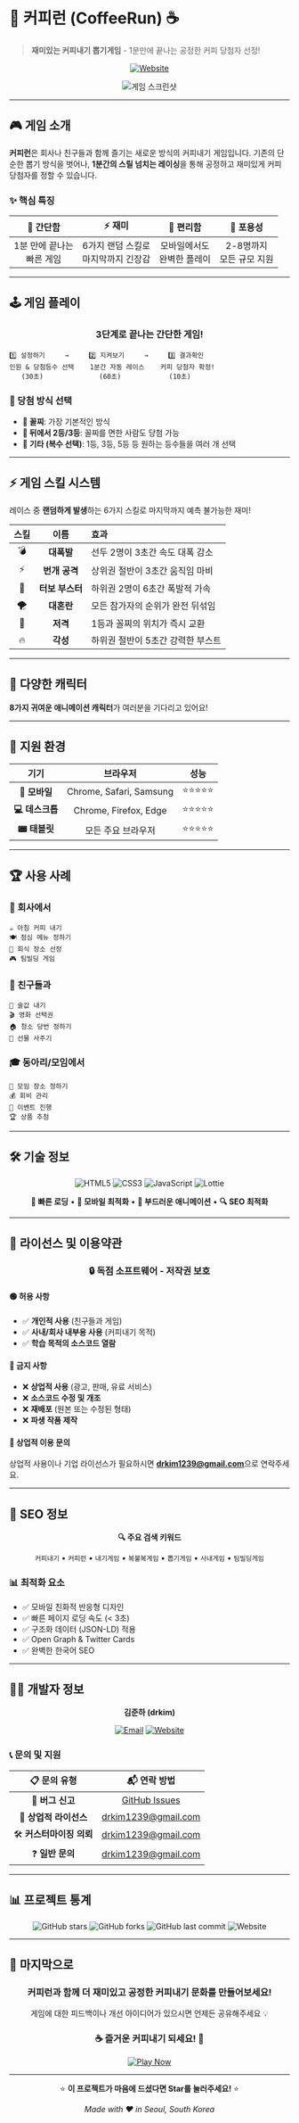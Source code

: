 # 🏁 커피런 (CoffeeRun) ☕

> **재미있는 커피내기 뽑기게임** - 1분만에 끝나는 공정한 커피 당첨자 선정!

<div align="center">

[![Website](https://img.shields.io/badge/🌐_Play_Now-coffeerun.kr-FF6B6B?style=for-the-badge&logo=web&logoColor=white)](https://coffeerun.kr)

![게임 스크린샷](og-image.png)

</div>

---

## 🎮 게임 소개

**커피런**은 회사나 친구들과 함께 즐기는 새로운 방식의 커피내기 게임입니다. 기존의 단순한 뽑기 방식을 벗어나, **1분간의 스릴 넘치는 레이싱**을 통해 공정하고 재미있게 커피 당첨자를 정할 수 있습니다.

### ✨ 핵심 특징

<div align="center">

| 🎯 **간단함** | ⚡ **재미** | 📱 **편리함** | 👥 **포용성** |
|:---:|:---:|:---:|:---:|
| 1분 만에 끝나는<br>빠른 게임 | 6가지 랜덤 스킬로<br>마지막까지 긴장감 | 모바일에서도<br>완벽한 플레이 | 2-8명까지<br>모든 규모 지원 |

</div>

---

## 🕹️ 게임 플레이

<div align="center">

### **3단계로 끝나는 간단한 게임!**

</div>

```
1️⃣ 설정하기     →     2️⃣ 지켜보기     →     3️⃣ 결과확인
인원 & 당첨등수 선택    1분간 자동 레이스    커피 당첨자 확정!
   (30초)              (60초)            (10초)
```

### 🎯 당첨 방식 선택

- **🥉 꼴찌**: 가장 기본적인 방식
- **🥈 뒤에서 2등/3등**: 꼴찌를 면한 사람도 당첨 가능
- **🎲 기타 (복수 선택)**: 1등, 3등, 5등 등 원하는 등수들을 여러 개 선택

---

## ⚡ 게임 스킬 시스템

레이스 중 **랜덤하게 발생**하는 6가지 스킬로 마지막까지 예측 불가능한 재미!

<div align="center">

| 스킬 | 이름 | 효과 |
|:---:|:---:|:---|
| 💣 | **대폭발** | 선두 2명이 3초간 속도 대폭 감소 |
| ⚡ | **번개 공격** | 상위권 절반이 3초간 움직임 마비 |
| 🚀 | **터보 부스터** | 하위권 2명이 6초간 폭발적 가속 |
| 🌪️ | **대혼란** | 모든 참가자의 순위가 완전 뒤섞임 |
| 🎯 | **저격** | 1등과 꼴찌의 위치가 즉시 교환 |
| 🔥 | **각성** | 하위권 절반이 5초간 강력한 부스트 |

</div>

---

## 🎨 다양한 캐릭터

**8가지 귀여운 애니메이션 캐릭터**가 여러분을 기다리고 있어요!



---

## 📱 지원 환경

<div align="center">

| 기기 | 브라우저 | 성능 |
|:---:|:---:|:---:|
| **📱 모바일** | Chrome, Safari, Samsung | ⭐⭐⭐⭐⭐ |
| **💻 데스크톱** | Chrome, Firefox, Edge | ⭐⭐⭐⭐⭐ |
| **📟 태블릿** | 모든 주요 브라우저 | ⭐⭐⭐⭐⭐ |

</div>

---

## 🏆 사용 사례

### 👔 **회사에서**
```
☕ 아침 커피 내기
🍽️ 점심 메뉴 정하기  
🎉 회식 장소 선정
🎮 팀빌딩 게임
```

### 👥 **친구들과**
```
🍺 술값 내기
🎬 영화 선택권
🏠 청소 당번 정하기
🎁 선물 사주기
```

### 🎓 **동아리/모임에서**
```
📍 모임 장소 정하기
💰 회비 관리
🎈 이벤트 진행
🏆 상품 추첨
```

---

## 🛠️ 기술 정보

<div align="center">

![HTML5](https://img.shields.io/badge/HTML5-E34F26?style=flat-square&logo=html5&logoColor=white)
![CSS3](https://img.shields.io/badge/CSS3-1572B6?style=flat-square&logo=css3&logoColor=white)
![JavaScript](https://img.shields.io/badge/JavaScript-F7DF1E?style=flat-square&logo=javascript&logoColor=black)
![Lottie](https://img.shields.io/badge/Lottie-00DDB3?style=flat-square&logo=lottie&logoColor=white)

**🚀 빠른 로딩** • **📱 모바일 최적화** • **🎨 부드러운 애니메이션** • **🔍 SEO 최적화**

</div>

---

## 📝 라이선스 및 이용약관

<div align="center">

### 🔒 **독점 소프트웨어 - 저작권 보호**

</div>

#### 🟢 **허용 사항**
- ✅ **개인적 사용** (친구들과 게임)
- ✅ **사내/회사 내부용 사용** (커피내기 목적)
- ✅ **학습 목적의 소스코드 열람**

#### 🔴 **금지 사항**
- ❌ **상업적 사용** (광고, 판매, 유료 서비스)
- ❌ **소스코드 수정 및 개조**
- ❌ **재배포** (원본 또는 수정된 형태)
- ❌ **파생 작품 제작**

#### 💼 **상업적 이용 문의**
상업적 사용이나 기업 라이선스가 필요하시면 **drkim1239@gmail.com**으로 연락주세요.

---

## 🎯 SEO 정보

<div align="center">

**🔍 주요 검색 키워드**

`커피내기` • `커피런` • `내기게임` • `복불복게임` • `뽑기게임` • `사내게임` • `팀빌딩게임`

</div>

### 📊 **최적화 요소**
- ✅ 모바일 친화적 반응형 디자인
- ✅ 빠른 페이지 로딩 속도 (< 3초)
- ✅ 구조화 데이터 (JSON-LD) 적용
- ✅ Open Graph & Twitter Cards
- ✅ 완벽한 한국어 SEO

---

## 👨‍💻 개발자 정보

<div align="center">

**김준하 (drkim)**

[![Email](https://img.shields.io/badge/📧_Email-drkim1239@gmail.com-red?style=flat-square&logo=gmail&logoColor=white)](mailto:drkim1239@gmail.com)
[![Website](https://img.shields.io/badge/🌐_Website-coffeerun.kr-blue?style=flat-square&logo=web&logoColor=white)](https://coffeerun.kr)

</div>

### 📞 **문의 및 지원**

| 📋 문의 유형 | 📬 연락 방법 |
|:---:|:---:|
| 🐛 **버그 신고** | [GitHub Issues](https://github.com/username/coffeerun/issues) |
| 💼 **상업적 라이선스** | drkim1239@gmail.com |
| 🛠️ **커스터마이징 의뢰** | drkim1239@gmail.com |
| ❓ **일반 문의** | drkim1239@gmail.com |

---

## 📊 프로젝트 통계

<div align="center">

![GitHub stars](https://img.shields.io/github/stars/username/coffeerun?style=social)
![GitHub forks](https://img.shields.io/github/forks/username/coffeerun?style=social)
![GitHub last commit](https://img.shields.io/github/last-commit/username/coffeerun?style=flat-square)
![Website](https://img.shields.io/website?url=https%3A%2F%2Fcoffeerun.kr&style=flat-square)

</div>

---

## 🎉 마지막으로

<div align="center">

### **커피런과 함께 더 재미있고 공정한 커피내기 문화를 만들어보세요!**

게임에 대한 피드백이나 개선 아이디어가 있으시면 언제든 공유해주세요 💡

### **☕ 즐거운 커피내기 되세요! 🎉**

[![Play Now](https://img.shields.io/badge/🎮_지금_플레이하기-FF6B6B?style=for-the-badge&logo=game&logoColor=white)](https://coffeerun.kr)

---

⭐ **이 프로젝트가 마음에 드셨다면 Star를 눌러주세요!** ⭐

*Made with ❤️ in Seoul, South Korea*

</div>
